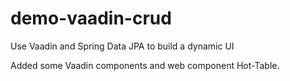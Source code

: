# demo-vaadin-crud
Use Vaadin and Spring Data JPA to build a dynamic UI 

Added some Vaadin components and web component Hot-Table. 

